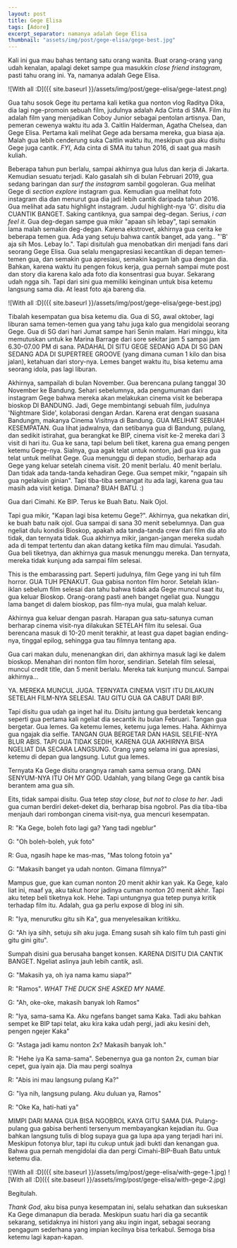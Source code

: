 ```yaml
---
layout: post
title: Gege Elisa
tags: [Adore]
excerpt_separator: namanya adalah Gege Elisa
thumbnail: "assets/img/post/gege-elisa/gege-best.jpg"
---
```


Kali ini gua mau bahas tentang satu orang wanita. Buat orang-orang yang udah kenalan, apalagi deket sampe gua masukkin _close friend instagram_, pasti tahu orang ini. Ya, namanya adalah Gege Elisa.

![With all :D]({{ site.baseurl }}/assets/img/post/gege-elisa/gege-latest.png)

Gua tahu sosok Gege itu pertama kali ketika gua nonton vlog Raditya Dika, dia lagi nge-promoin sebuah film, judulnya adalah Ada Cinta di SMA. Film itu adalah film yang menjadikan Coboy Junior sebagai pentolan artisnya. Dan, pemeran cewenya waktu itu ada 3. Caitlin Halderman, Agatha Chelsea, dan Gege Elisa. Pertama kali melihat Gege ada bersama mereka, gua biasa aja. Malah gua lebih cenderung suka Caitlin waktu itu, meskipun gua aku disitu Gege juga cantik. _FYI_, Ada cinta di SMA itu tahun 2016, di saat gua masih kuliah.

Beberapa tahun pun berlalu, sampai akhirnya gua lulus dan kerja di Jakarta. Kemudian sesuatu terjadi. Kalo gasalah sih di bulan Februari 2019, gua sedang baringan dan _surf the instagram_ sambil gogoleran. Gua melihat Gege di _section explore_ instagram gua. Kemudian gua melihat foto instagram dia dan menurut gua dia jadi lebih cantik daripada tahun 2016. Gua melihat ada satu highlight instagram. Judul highlight-nya 'G'. disitu dia CUANTIK BANGET. Saking cantiknya, gua sampai deg-degan. Serius, _i can feel it_. Gua deg-degan sampe gua mikir "apaan sih lebay", tapi semakin lama malah semakin deg-degan. Karena ekstrovet, akhirnya gua cerita ke beberapa temen gua. Ada yang setuju bahwa cantik banget, ada yang.. "'B' aja sih Mos. Lebay lo.".  Tapi disitulah gua menobatkan diri menjadi fans dari seorang Gege Elisa. Gua selalu mengapresiasi kecantikan di depan temen-temen gua, dan semakin gua apresiasi, semakin kagum lah gua dengan dia. Bahkan, karena waktu itu pengen fokus kerja, gua pernah sampai mute post dan story dia karena kalo ada foto dia konsentrasi gua buyar. Sekarang udah ngga sih. Tapi dari sini gua memiliki keinginan untuk bisa ketemu langsung sama dia. At least foto aja bareng dia.

![With all :D]({{ site.baseurl }}/assets/img/post/gege-elisa/gege-best.jpg)

Tibalah kesempatan gua bisa ketemu dia. Gua di SG, awal oktober, lagi liburan sama temen-temen gua yang tahu juga kalo gua mengidolai seorang Gege. Gua di SG dari hari Jumat sampe hari Senin malam. Hari minggu, kita memutuskan untuk ke Marina Barrage dari sore sekitar jam 5 sampai jam 6.30-07.00 PM di sana. PADAHAL DI SITU GEGE SEDANG ADA DI SG DAN SEDANG ADA DI SUPERTREE GROOVE (yang dimana cuman 1 kilo dan bisa jalan), ketahuan dari story-nya. Lemes banget waktu itu, bisa ketemu ama seorang idola, pas lagi liburan.

Akhirnya, sampailah di bulan November. Gua berencana pulang tanggal 30 November ke Bandung. Sehari sebelumnya, ada pengumuman dari instagram Gege bahwa mereka akan melakukan cinema visit ke beberapa bioskop DI BANDUNG. Jadi, Gege membintangi sebuah film, judulnya 'Nightmare Side', kolaborasi dengan Ardan. Karena erat dengan suasana Bandungm, makanya Cinema Visitnya di Bandung. GUA MELIHAT SEBUAH KESEMPATAN. Gua lihat jadwalnya, dan setibanya gua di Bandung, pulang, dan sedikit istirahat, gua berangkat ke BIP, cinema visit ke-2 mereka dari 3 visit di hari itu. Gua ke sana, tapi belum beli tiket, karena gua emang pengen ketemu Gege-nya. Sialnya, gua agak telat untuk nonton, jadi gua kira gua telat untuk melihat Gege. Gua menunggu di depan studio, berharap ada Gege yang keluar setelah cinema visit. 20 menit berlalu. 40 menit berlalu. Dan tidak ada tanda-tanda kehadiran Gege. Gua sempet mikir, "ngapain sih gua ngelakuin ginian". Tapi tiba-tiba semangat itu ada lagi, karena gua tau masih ada visit ketiga. Dimana? BUAH BATU. :) 

Gua dari Cimahi. Ke BIP. Terus ke Buah Batu. Naik Ojol. 

Tapi gua mikir, "Kapan lagi bisa ketemu Gege?". Akhirnya, gua nekatkan diri, ke buah batu naik ojol. Gua sampai di sana 30 menit sebelumnya. Dan gua ngeliat dulu kondisi Bioskop, apakah ada tanda-tanda crew dari film dia ato tidak, dan ternyata tidak. Gua akhirnya mikir, jangan-jangan mereka sudah ada di tempat tertentu dan akan datang ketika film mau dimulai. Yasudah. Gua beli tiketnya, dan akhirnya gua masuk menunggu mereka. Dan ternyata, mereka tidak kunjung ada sampai film selesai.

This is the embarassing part. Seperti judulnya, film Gege yang ini tuh film horror. GUA TUH PENAKUT. Gua gabisa nonton film horor. Setelah iklan-iklan sebelum film selesai dan tahu bahwa tidak ada Gege muncul saat itu, gua keluar Bioskop. Orang-orang pasti aneh banget ngeliat gua. Nunggu lama banget di dalem bioskop, pas film-nya mulai, gua malah keluar. 

Akhirnya gua keluar dengan pasrah. Harapan gua satu-satunya cuman berharap cinema visit-nya dilakukan SETELAH film itu selesai. Gua berencana masuk di 10-20 menit terakhir, at least gua dapet bagian ending-nya, tinggal epilog, sehingga gua tau filmnya tentang apa.

Gua cari makan dulu, menenangkan diri, dan akhirnya masuk lagi ke dalem bioskop. Menahan diri nonton film horor, sendirian. Setelah film selesai, muncul credit title, dan 5 menit berlalu. Mereka tak kunjung muncul. Sampai akhirnya...

YA. MEREKA MUNCUL JUGA. TERNYATA CINEMA VISIT ITU DILAKUIN SETELAH FILM-NYA SELESAI. TAU GITU GUA GA CABUT DARI BIP.

Tapi disitu gua udah ga inget hal itu. Disitu jantung gua berdetak kencang seperti gua pertama kali ngeliat dia secantik itu bulan Februari. Tangan gua bergetar. Gua lemes. Ga ketemu lemes, ketemu juga lemes. Haha. Akhirnya gua ngajak dia selfie. TANGAN GUA BERGETAR DAN HASIL SELFIE-NYA BLUR ABIS. TAPI GUA TIDAK SEDIH, KARENA GUA AKHIRNYA BISA NGELIAT DIA SECARA LANGSUNG. Orang yang selama ini gua apresiasi, ketemu di depan gua langsung. Lutut gua lemes. 

Ternyata Ka Gege disitu orangnya ramah sama semua orang. DAN SENYUM-NYA ITU OH MY GOD. Udahlah, yang bilang Gege ga cantik bisa berantem ama gua sih.

Eits, tidak sampai disitu. Gua tetep _stay close, but not to close to her_. Jadi gua cuman berdiri deket-deket dia, berharap bisa ngobrol. Pas dia tiba-tiba menjauh dari rombongan cinema visit-nya, gua mencuri kesempatan. 

R: "Ka Gege, boleh foto lagi ga? Yang tadi ngeblur"

G: "Oh boleh-boleh, yuk foto"

R: Gua, ngasih hape ke mas-mas, "Mas tolong fotoin ya"

G: "Makasih banget ya udah nonton. Gimana filmnya?"

Mampus gue, gue kan cuman nonton 20 menit akhir kan yak. Ka Gege, kalo liat ini, maaf ya, aku takut horor jadinya cuman nonton 20 menit akhir. Tapi aku tetep beli tiketnya kok. Hehe. Tapi untungnya gua tetep punya kritik terhadap film itu. Adalah, gua ga perlu expose di blog ini sih.

R: "Iya, menurutku gitu sih Ka", gua menyelesaikan kritikku.

G: "Ah iya sihh, setuju sih aku juga. Emang susah sih kalo film tuh pasti gini gitu gini gitu". 

Sumpah disini gua berusaha banget konsen. KARENA DISITU DIA CANTIK BANGET. Ngeliat aslinya jauh lebih cantik, asli.

G: "Makasih ya, oh iya nama kamu siapa?"

R: "Ramos". _WHAT THE DUCK SHE ASKED MY NAME._

G: "Ah, oke-oke, makasih banyak loh Ramos"

R: "Iya, sama-sama Ka. Aku ngefans banget sama Kaka. Tadi aku bahkan sempet ke BIP tapi telat, aku kira kaka udah pergi, jadi aku kesini deh, pengen ngejer Kaka"

G: "Astaga jadi kamu nonton 2x? Makasih banyak loh." 

R: "Hehe iya Ka sama-sama". Sebenernya gua ga nonton 2x, cuman biar cepet, gua iyain aja. Dia mau pergi soalnya

R: "Abis ini mau langsung pulang Ka?"

G: "Iya nih, langsung pulang. Aku duluan ya, Ramos"

R: "Oke Ka, hati-hati ya"

MIMPI DARI MANA GUA BISA NGOBROL KAYA GITU SAMA DIA. Pulang-pulang gua gabisa berhenti tersenyum membayangkan kejadian itu. Gua bahkan langsung tulis di blog supaya gua ga lupa apa yang terjadi hari ini. Meskipun fotonya blur, tapi itu cukup untuk jadi bukti dan kenangan gua. Bahwa gua pernah mengidolai dia dan pergi Cimahi-BIP-Buah Batu untuk ketemu dia. 

![With all :D]({{ site.baseurl }}/assets/img/post/gege-elisa/with-gege-1.jpg)
![With all :D]({{ site.baseurl }}/assets/img/post/gege-elisa/with-gege-2.jpg)

Begitulah.

_Thank God_, aku bisa punya kesempatan ini, selalu sehatkan dan sukseskan Ka Gege dimanapun dia berada. Meskipun suatu hari dia ga secantik sekarang, setidaknya ini histori yang aku ingin ingat, sebagai seorang pengagum sederhana yang impian kecilnya bisa terkabul. Semoga bisa ketemu lagi kapan-kapan. 